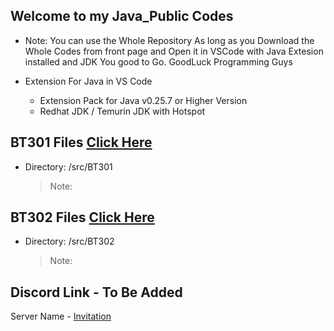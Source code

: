 ## Welcome to my Java_Public Codes

- Note: You can use the Whole Repository
As long as you Download the Whole Codes from front page
and Open it in VSCode with Java Extesion installed and JDK
You good to Go. GoodLuck Programming Guys

- Extension For Java in VS Code
   - Extension Pack for Java v0.25.7 or Higher Version
   - Redhat JDK / Temurin JDK with Hotspot

## BT301 Files [Click Here](https://github.com/testhub-Lester/Java_Public/tree/master/src/BT301)
- Directory: /src/BT301
   > Note:

## BT302 Files [Click Here](https://github.com/testhub-Lester/Java_Public/tree/master/src/BT302)
- Directory: /src/BT302
   > Note:

## Discord Link - To Be Added
Server Name - [Invitation](https://www.youtube.com/watch?v=BBJa32lCaaY)
